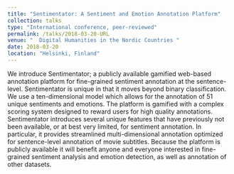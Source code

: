 ```yaml
---
title: "Sentimentator: A Sentiment and Emotion Annotation Platform"
collection: talks
type: "International conference, peer-reviewed"
permalink: /talks/2018-03-20-URL
venue: "  Digital Humanities in the Nordic Countries "
date: 2018-03-20
location: "Helsinki, Finland"
---
```


We introduce Sentimentator; a publicly available gamified web-based annotation platform for fine-grained sentiment annotation at the sentence-level. Sentimentator is unique in that it moves beyond binary classification. We use a ten-dimensional model which allows for the annotation of 51 unique sentiments and emotions. The platform is gamified with a complex scoring system designed to reward users for high quality annotations. 
Sentimentator introduces several unique features that have previously not been available, or at best very limited, for sentiment annotation. In particular, it provides streamlined multi-dimensional annotation optimized for sentence-level annotation of movie subtitles.
Because the platform is publicly available it will benefit anyone and everyone interested in fine-grained sentiment analysis and emotion detection, as well as annotation of other datasets.
